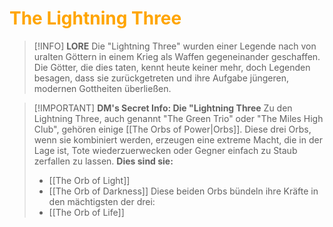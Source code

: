 # <font color = "orange">The Lightning Three</font>

>[!INFO] **LORE**
>Die "Lightning Three" wurden einer Legende nach von uralten Göttern in einem Krieg als Waffen gegeneinander geschaffen. Die Götter, die dies taten, kennt heute keiner mehr, doch Legenden besagen, dass sie zurückgetreten und ihre Aufgabe jüngeren, modernen Gottheiten überließen. 

>[!IMPORTANT] **DM's Secret Info: Die "Lightning Three**
>Zu den Lightning Three, auch genannt "The Green Trio" oder "The Miles High Club", gehören einige [[The Orbs of Power|Orbs]]. Diese drei Orbs, wenn sie kombiniert werden, erzeugen eine extreme Macht, die in der Lage ist, Tote wiederzuerwecken oder Gegner einfach zu Staub zerfallen zu lassen.
>**Dies sind sie:**
>- [[The Orb of Light]]
>- [[The Orb of Darkness]]
>Diese beiden Orbs bündeln ihre Kräfte in den mächtigsten der drei:
>- [[The Orb of Life]]

